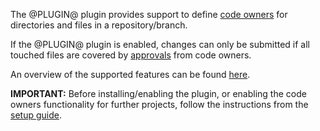 The @PLUGIN@ plugin provides support to define
[code owners](user-guide.html#codeOwners) for directories and files in a
repository/branch.

If the @PLUGIN@ plugin is enabled, changes can only be submitted if all
touched files are covered by [approvals](user-guide.html#codeOwnerApproval) from
code owners.

An overview of the supported features can be found [here](feature-set.html).

**IMPORTANT:** Before installing/enabling the plugin, or enabling the code
owners functionality for further projects, follow the instructions from the
[setup guide](setup-guide.html).


